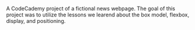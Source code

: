 A CodeCademy project of a fictional news webpage.  The goal of this project was to utilize the lessons we learend about the box model, flexbox, display, and positioning.
